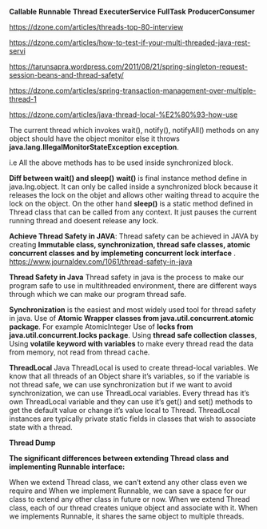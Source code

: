 **Callable**
**Runnable**
**Thread**
**ExecuterService**
**FullTask**
**ProducerConsumer**



https://dzone.com/articles/threads-top-80-interview

https://dzone.com/articles/how-to-test-if-your-multi-threaded-java-rest-servi

https://tarunsapra.wordpress.com/2011/08/21/spring-singleton-request-session-beans-and-thread-safety/

https://dzone.com/articles/spring-transaction-management-over-multiple-thread-1

https://dzone.com/articles/java-thread-local-%E2%80%93-how-use

The current thread which invokes wait(), notify(), notifyAll() methods on any object should have the object monitor else it throws 
**java.lang.IllegalMonitorStateException exception**.

i.e All the above methods has to be used inside synchronized block.

**Diff between wait() and sleep()**
**wait()** is final instance method define in java.lng.object. It can only be called inside a synchronized block because it releases the lock on the objet and allows other waiting thread to acquire the lock on the object.
On the other hand **sleep()** is a static method defined in Thread class that can be called from any context. It just pauses the current running thread and doesent release any lock.

**Achieve Thread Safety in JAVA**:
Thread safety can be achieved in JAVA by creating **Immutable class, synchronization, thread safe classes, atomic concurrent classes and by implemeting concurrent lock interface** .  https://www.journaldev.com/1061/thread-safety-in-java

**Thread Safety in Java**
Thread safety in java is the process to make our program safe to use in multithreaded environment, there are different ways through which we can make our program thread safe.

**Synchronization** is the easiest and most widely used tool for thread safety in java.
Use of **Atomic Wrapper classes from java.util.concurrent.atomic package**. For example AtomicInteger
Use of **locks from java.util.concurrent.locks package**.
Using **thread safe collection classes**,
Using **volatile keyword with variables** to make every thread read the data from memory, not read from thread cache.

**ThreadLocal**
Java ThreadLocal is used to create thread-local variables. We know that all threads of an Object share it’s variables, so if the variable is not thread safe, we can use synchronization but if we want to avoid synchronization, we can use ThreadLocal variables.
Every thread has it’s own ThreadLocal variable and they can use it’s get() and set() methods to get the default value or change it’s value local to Thread. ThreadLocal instances are typically private static fields in classes that wish to associate state with a thread. 

**Thread Dump**



**The significant differences between extending Thread class and implementing Runnable interface:**

When we extend Thread class, we can’t extend any other class even we require and When we implement Runnable, we can save a space for our class to extend any other class in future or now.
When we extend Thread class, each of our thread creates unique object and associate with it. When we implements Runnable, it shares the same object to multiple threads.



